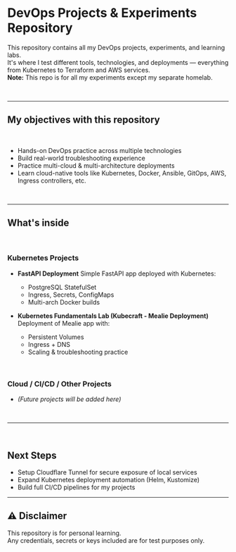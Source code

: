 # DevOps Projects & Experiments Repository

This repository contains all my DevOps projects, experiments, and learning labs.  
It's where I test different tools, technologies, and deployments — everything from Kubernetes to Terraform and AWS services.  
**Note:** This repo is for all my experiments except my separate homelab.

<br>

---


## My objectives with this repository

<br> 

- Hands-on DevOps practice across multiple technologies
- Build real-world troubleshooting experience
- Practice multi-cloud & multi-architecture deployments
- Learn cloud-native tools like Kubernetes, Docker, Ansible, GitOps, AWS, Ingress controllers, etc.

<br>

---

## What's inside

<br>

### Kubernetes Projects

- **FastAPI Deployment**
  Simple FastAPI app deployed with Kubernetes:
  - PostgreSQL StatefulSet
  - Ingress, Secrets, ConfigMaps
  - Multi-arch Docker builds

- **Kubernetes Fundamentals Lab (Kubecraft - Mealie Deployment)**
  Deployment of Mealie app with:
  - Persistent Volumes
  - Ingress + DNS
  - Scaling & troubleshooting practice

<br>

### Cloud / CI/CD / Other Projects

- *(Future projects will be added here)*

<br>

---

<br>

## Next Steps

- Setup Cloudflare Tunnel for secure exposure of local services
- Expand Kubernetes deployment automation (Helm, Kustomize)
- Build full CI/CD pipelines for my projects

---

## ⚠️ Disclaimer

This repository is for personal learning.  
Any credentials, secrets or keys included are for test purposes only.

